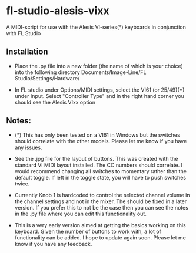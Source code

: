 # fl-studio-alesis-vixx

A MIDI-script for use with the Alesis VI-series(*) keyboards in conjunction with FL Studio

## Installation

- Place the .py file into a new folder (the name of which is your choice) into the following directory Documents/Image-Line/FL Studio/Settings/Hardware/

- In FL studio under Options/MIDI settings, select the VI61 (or 25/49)(*) under Input. Select "Controller Type" and in the right hand corner you should see the Alesis VIxx option

## Notes:

- (*) This has only been tested on a VI61 in Windows but the switches should correlate with the other models. Please let me know if you have any issues.

- See the .jpg file for the layout of buttons. This was created with the standard VI MIDI layout installed. The CC numbers should correlate. I would recommend changing all switches to momentary rather than the default toggle. If left in the toggle state, you will have to push switches twice.

- Currently Knob 1 is hardcoded to control the selected channel volume in the channel settings and not in the mixer. The should be fixed in a later version. If you prefer this to not be the case then you can see the notes in the .py file where you can edit this functionality out.

- This is a very early version aimed at getting the basics working on this keyboard. Given the number of buttons to work with, a lot of functionality can be added. I hope to update again soon. Please let me know if you have any feedback.




